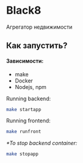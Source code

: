 # Black8

Агрегатор недвижимости

## Как запустить?

#### Зависимости:

- make
- Docker
- Nodejs, npm

Running backend:

```bash
make startapp
```

Running frontend:

```bash
make runfront
```

_\*To stop backend container:_

```bash
make stopapp
```
